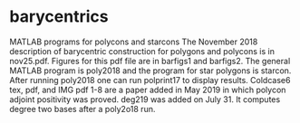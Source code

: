 # barycentrics
MATLAB programs for polycons and starcons
The November 2018 description of barycentric construction for polygons and polycons is in nov25.pdf. Figures for this pdf file are in barfigs1 and barfigs2.   The general MATLAB program is poly2018  and the program for star polygons is starcon.  After running poly2018 one can run polprint17 to display results.
Coldcase6 tex, pdf, and IMG pdf 1-8 are a paper added in May 2019 in which polycon adjoint positivity was proved.
deg219 was added on July 31.  It computes degree two bases after a poly2o18 run.
